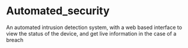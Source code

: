 # Automated_security
An automated intrusion detection system, with a web based interface to view the status of the device, and get live information in the case of a breach 
